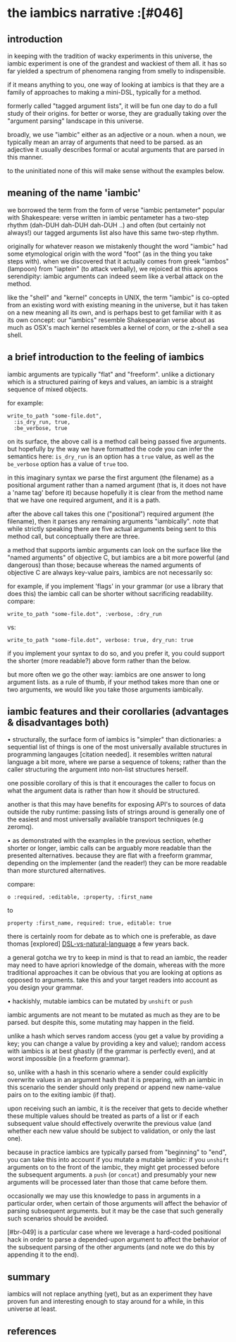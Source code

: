 # the iambics narrative :[#046]


## introduction

in keeping with the tradition of wacky experiments in this universe,
the iambic experiment is one of the grandest and wackiest of them all.
it has so far yielded a spectrum of phenomena ranging from smelly to
indispensible.

if it means anything to you, one way of looking at iambics is that they
are a family of approaches to making a mini-DSL, typically for a method.

formerly called "tagged argument lists", it will be fun one day to do a
full study of their origins. for better or worse, they are gradually
taking over the "argument parsing" landscape in this universe.

broadly, we use "iambic" either as an adjective or a noun. when a noun,
we typically mean an array of arguments that need to be parsed. as an
adjective it usually describes formal or acutal arguments that are
parsed in this manner.

to the uninitiated none of this will make sense without the examples
below.




## meaning of the name 'iambic'

we borrowed the term from the form of verse "iambic pentameter" popular
with Shakespeare: verse written in iambic pentameter has a two-step
rhythm (dah-DUH dah-DUH dah-DUH ..) and often (but certainly not
always!) our tagged arguments list also have this same two-step rhythm.

originally for whatever reason we mistakenly thought the word "iambic" had
some etymological origin with the word "foot" (as in the thing you take
steps with). when we discovered that it actually comes from greek "iambos"
(lampoon) from "iaptein" (to attack verbally), we rejoiced at this apropos
serendipity: iambic arguments can indeed seem like a verbal attack on the
method.

like the "shell" and "kernel" concepts in UNIX, the term "iambic" is
co-opted from an existing word with existing meaning in the universe,
but it has taken on a new meaning all its own, and is perhaps best to
get familiar with it as its own concept: our "iambics" resemble
Shakespearian verse about as much as OSX's mach kernel resembles a
kernel of corn, or the z-shell a sea shell.




## a brief introduction to the feeling of iambics

iambic arguments are typically "flat" and "freeform". unlike a
dictionary which is a structured pairing of keys and values, an iambic
is a straight sequence of mixed objects.

for example:

    write_to_path "some-file.dot",
      :is_dry_run, true,
      :be_verbose, true

on its surface, the above call is a method call being passed five
arguments. but hopefully by the way we have formatted the code you can
infer the semantics here: `is_dry_run` is an option has a `true` value,
as well as the `be_verbose` option has a value of `true` too.

in this imaginary syntax we parse the first argument (the filename) as a
positional argument rather than a named argument (that is, it does not
have a 'name tag' before it) because hopefully it is clear from the
method name that we have one required argument, and it is a path.

after the above call takes this one ("positional") required argument
(the filename), then it parses any remaining arguments "iambically".
note that while strictly speaking there are five actual arguments
being sent to this method call, but conceptually there are three.



a method that supports iambic arguments can look on the surface like the
"named arguments" of objective C, but iambics are a bit more powerful
(and dangerous) than those; because whereas the named arguments of
objective C are always key-value pairs, iambics are not necessarily so:

for example, if you implement 'flags' in your grammar (or use a library
that does this) the iambic call can be shorter without sacrificing
readability. compare:

    write_to_path "some-file.dot", :verbose, :dry_run

vs:

    write_to_path "some-file.dot", verbose: true, dry_run: true


if you implement your syntax to do so, and you prefer it, you could
support the shorter (more readable?) above form rather than the below.

but more often we go the other way: iambics are one answer to long
argument lists. as a rule of thumb, if your method takes more than one
or two arguments, we would like you take those arguments iambically.



## iambic features and their corollaries (advantages & disadvantages both)

• structurally, the surface form of iambics is "simpler" than
  dictionaries: a sequential list of things is one of the most
  universally available structures in programming langauges [citation
  needed]. it resembles written natural language a bit more, where we
  parse a sequence of tokens; rather than the caller structuring the
  argument into non-list structures herself.

  one possible corollary of this is that it encourages the caller to
  focus on what the argument data is rather than how it should be
  structured.

  another is that this may have benefits for exposing API's to sources
  of data outside the ruby runtime: passing lists of strings around is
  generally one of the easiest and most universally available transport
  techniques (e.g zeromq).


• as demonstrated with the examples in the previous section, whether shorter
  or longer, iambic calls can be arguably more readable than the presented
  alternatives. because they are flat with a freeform grammar, depending on
  the implementer (and the reader!) they can be more readable than more
  sturctured alternatives.

  compare:

    o :required, :editable, :property, :first_name

  to

    property :first_name, required: true, editable: true

  there is certainly room for debate as to which one is preferable, as
  dave thomas [explored] [DSL-vs-natural-language] a few years back.

  a general gotcha we try to keep in mind is that to read an iambic, the
  reader may need to have apriori knowledge of the domain, whereas with
  the more traditional approaches it can be obvious that you are looking
  at options as opposed to arguments. take this and your target readers
  into account as you design your grammar.



• hackishly, mutable iambics can be mutated by `unshift` or `push`

  iambic arguments are not meant to be mutated as much as they are to be
  parsed. but despite this, some mutating may happen in the field.

  unlike a hash which serves random access (you get a value by providing
  a key; you can change a value by providing a key and value); random
  access with iambics is at best ghastly (if the grammar is perfectly
  even), and at worst impossible (in a freeform grammar).

  so, unlike with a hash in this scenario where a sender could explicitly
  overwrite values in an argument hash that it is preparing, with an
  iambic in this scenario the sender should only prepend or append new
  name-value pairs on to the exiting iambic (if that).

  upon receiving such an iambic, it is the receiver that gets to decide
  whether these multiple values should be treated as parts of a list or
  if each subsequent value should effectively overwrite the previous value
  (and whether each new value should be subject to validation, or only
  the last one).

  because in practice iambics are typically parsed from "beginning" to
  "end", you can take this into account if you mutate a mutable iambic:
  if you `unshift` arguments on to the front of the iambic, they might
  get processed before the subsequent arguments. a `push` (or `concat`)
  and presumably your new arguments will be processed later than those
  that came before them.

  occasionally we may use this knowledge to pass in arguments in a
  particular order, when certain of those arguments will affect the
  behavior of parsing subsequent arguments. but it may be the case that
  such generally such scenarios should be avoided.

  [#br-049] is a particular case where we leverage a hard-coded
  positional hack in order to parse a depended-upon argument to affect
  the behavior of the subsequent parsing of the other arguments (and
  note we do this by appending it to the end).



## summary

iambics will not replace anything (yet), but as an experiment they have
proven fun and interesting enough to stay around for a while, in this
universe at least.



## references

   [DSL-vs-natural-language]: http://pragdave.me/blog/2008/03/10/the-language-in-domainspecific-language-doesnt-mean-english-or-french-or-japanese-or-/
